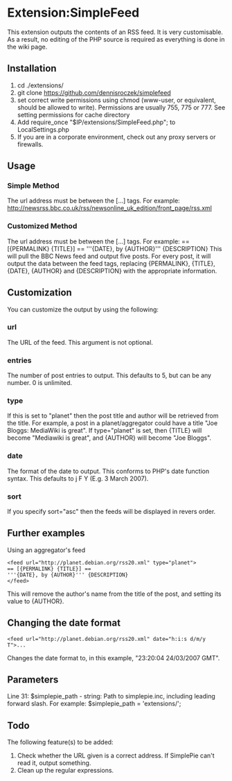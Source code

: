 # Extension:SimpleFeed

This extension outputs the contents of an RSS feed. It is very customisable. As a result, no editing of the PHP source is required as everything is done in the wiki page.

## Installation

 1. cd ./extensions/
 2. git clone https://github.com/dennisroczek/simplefeed
 3. set correct write permissions using chmod (www-user, or equivalent, should be allowed to write). Permissions are usually 755, 775 or 777. See setting permissions for cache directory
 4. Add require_once "$IP/extensions/SimpleFeed.php"; to LocalSettings.php
 5. If you are in a corporate environment, check out any proxy servers or firewalls.

## Usage
### Simple Method ###
The url address must be between the <feed>[...]</feed> tags. For example:
<feed>http://newsrss.bbc.co.uk/rss/newsonline_uk_edition/front_page/rss.xml<feed>

### Customized Method ###
The url address must be between the <feed>[...]</feed> tags. For example:
    <feed url="http://newsrss.bbc.co.uk/rss/newsonline_uk_edition/front_page/rss.xml">
    == [{PERMALINK} {TITLE}] ==
    '''{DATE}, by {AUTHOR}'''
    {DESCRIPTION}
    </feed>
This will pull the BBC News feed and output five posts. For every post, it will output the data between the feed tags, replacing {PERMALINK}, {TITLE}, {DATE}, {AUTHOR} and {DESCRIPTION} with the appropriate information.


## Customization

You can customize the output by using the following:
### url
The URL of the feed. This argument is not optional. 
### entries
The number of post entries to output. This defaults to 5, but can be any number. 0 is unlimited.
### type
If this is set to "planet" then the post title and author will be retrieved from the title. For example, a post in a planet/aggregator could have a title "Joe Bloggs: MediaWiki is great". If type="planet" is set, then {TITLE} will become "Mediawiki is great", and {AUTHOR} will become "Joe Bloggs".
### date
The format of the date to output. This conforms to PHP's date function syntax. This defaults to j F Y (E.g. 3 March 2007).
### sort
If you specify sort="asc" then the feeds will be displayed in revers order. 

## Further examples
Using an aggregator's feed

	<feed url="http://planet.debian.org/rss20.xml" type="planet">
	== [{PERMALINK} {TITLE}] == 
	'''{DATE}, by {AUTHOR}''' {DESCRIPTION}
	</feed>

This will remove the author's name from the title of the post, and setting its value to {AUTHOR}.

## Changing the date format
    <feed url="http://planet.debian.org/rss20.xml" date="h:i:s d/m/y T">...
Changes the date format to, in this example, "23:20:04 24/03/2007 GMT".

## Parameters
Line 31: $simplepie_path - string: Path to simplepie.inc, including leading forward slash. For example:
		  $simplepie_path = 'extensions/';

## Todo
The following feature(s) to be added:
1. Check whether the URL given is a correct address. If SimplePie can't read it, output something.
2. Clean up the regular expressions.
